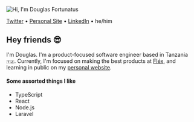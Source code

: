![Hi, I'm Douglas Fortunatus](https://readme-typing-svg.herokuapp.com?font=monaco&color=1D4A7D&size=36&vCenter=true&lines=Hello%2C+I'm+Douglas)



[Twitter](https://twitter.com/Douglasfortunee) • [Personal Site](https://douglasworks.netlify.app/) • [LinkedIn](https://www.linkedin.com/in/douglas-mkonyi-355848199/) • he/him

## Hey friends 😎

I'm Douglas. I'm a product-focused software engineer based in Tanzania `🇹🇿`.
Currently, I'm focused on making the best products at [Fléx](https://flex.co.tz), and learning in public on my [personal website](https://douglasworks.netlify.app/).

#### Some assorted things I like

- TypeScript
- React
- Node.js
- Laravel
   
<!--  <details>	
  <summary><b>⚡ Github Stats</b></summary>

  <br />
  
  <img src="https://github-readme-stats.vercel.app/api?username=douglas-fortunatus&show_icons=true&theme=radical" />
  <img src="https://github-readme-stats.vercel.app/api/top-langs/?username=douglas-fortunatus&layout=compact" />
</details> -->


